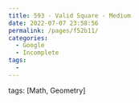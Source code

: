 ```yaml
---
title: 593 - Valid Square - Medium
date: 2022-07-07 23:58:56
permalink: /pages/f52b11/
categories:
  - Google
  - Incomplete
tags:
  - 
---
```

tags: [Math, Geometry]